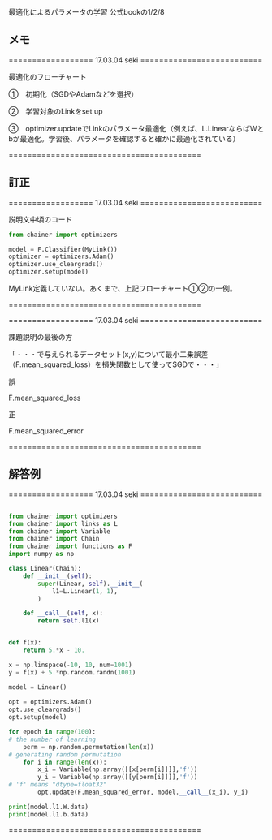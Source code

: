 最適化によるパラメータの学習
公式bookの1/2/8

## メモ

================== 17.03.04 seki ==========================

最適化のフローチャート

①　初期化（SGDやAdamなどを選択）

②　学習対象のLinkをset up

③　optimizer.updateでLinkのパラメータ最適化（例えば、L.LinearならばWとbが最適化。学習後、パラメータを確認すると確かに最適化されている）


=========================================


## 訂正 

================== 17.03.04 seki ==========================


説明文中頃のコード


```python
from chainer import optimizers

model = F.Classifier(MyLink())
optimizer = optimizers.Adam()
optimizer.use_cleargrads()
optimizer.setup(model)
```


MyLink定義していない。あくまで、上記フローチャート①②の一例。

=========================================


================== 17.03.04 seki ==========================


課題説明の最後の方

「・・・で与えられるデータセット(x,y)について最小二乗誤差（F.mean_squared_loss）を損失関数として使ってSGDで・・・」


誤

F.mean_squared_loss

正

F.mean_squared_error

=========================================



## 解答例


================== 17.03.04 seki ==========================

```python

from chainer import optimizers                                                                                                      
from chainer import links as L
from chainer import Variable
from chainer import Chain
from chainer import functions as F
import numpy as np

class Linear(Chain):
    def __init__(self):
        super(Linear, self).__init__(
            l1=L.Linear(1, 1),
        )

    def __call__(self, x):
        return self.l1(x)


def f(x):
    return 5.*x - 10.

x = np.linspace(-10, 10, num=1001)
y = f(x) + 5.*np.random.randn(1001)

model = Linear()
                     
opt = optimizers.Adam()
opt.use_cleargrads()
opt.setup(model)     

for epoch in range(100):
# the number of learning
    perm = np.random.permutation(len(x))
# generating random permutation
    for i in range(len(x)):
        x_i = Variable(np.array([[x[perm[i]]]],'f'))
        y_i = Variable(np.array([[y[perm[i]]]],'f'))
# 'f' means "dtype=float32"
        opt.update(F.mean_squared_error, model.__call__(x_i), y_i)

print(model.l1.W.data)
print(model.l1.b.data)

```

=========================================




